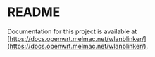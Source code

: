# README

Documentation for this project is available at [https://docs.openwrt.melmac.net/wlanblinker/](https://docs.openwrt.melmac.net/wlanblinker/).
